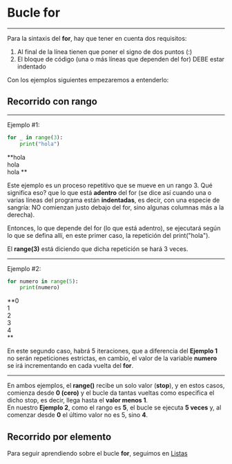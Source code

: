 # Bucle for
---
Para la sintaxis del **for**, hay que tener en cuenta dos requisitos:  
1. Al final de la línea tienen que poner el signo de dos puntos (:)  
2. El bloque de código (una o más líneas que dependen del for) DEBE estar indentado

Con los ejemplos siguientes empezaremos a entenderlo:


## Recorrido con rango
---
Ejemplo #1:
``` py
for _ in range(3):
    print("hola")
```
**hola  
hola  
hola
**

Este ejemplo es un proceso repetitivo que se mueve en un rango 3. 
Qué significa eso? que lo que está **adentro** del for (se dice así cuando una o varias líneas del programa están **indentadas**, es decir, con una especie de sangría: NO comienzan justo debajo del for, sino algunas columnas más a la derecha).

Entonces, lo que depende del for (lo que está adentro), se ejecutará según lo que se defina allí, en este primer caso, la repetición del print("hola"). 

El **range(3)** está diciendo que dicha repetición se hará 3 veces.

---

Ejemplo #2:
``` py
for numero in range(5):
    print(numero)
```
**0  
1  
2  
3  
4  
**

En este segundo caso, habrá 5 iteraciones, que a diferencia del **Ejemplo 1** no serán repeticiones estrictas, en cambio, el valor de la variable **numero** se irá incrementando en cada vuelta del **for**.

---
En ambos ejemplos, el **range()** recibe un solo valor (**stop**), y en estos casos, comienza desde **0 (cero)** y el bucle da tantas vueltas como especifica el dicho stop, es decir, llega hasta el **valor menos 1**.  
En nuestro **Ejemplo 2**, como el rango es **5**, el bucle se ejecuta **5 veces** y, al comenzar desde **0** el último valor no es 5, sino **4**.


## Recorrido por elemento
Para seguir aprendiendo sobre el bucle **for**, seguimos en [Listas](../listas.md)

